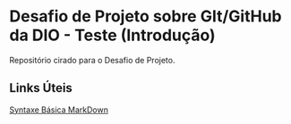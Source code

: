 # Desafio de Projeto sobre GIt/GitHub da DIO - Teste (Introdução)
Repositório cirado para o Desafio de Projeto.

## Links Úteis
[Syntaxe Básica MarkDown](https://www.markdownguide.org/basic-syntax/)
